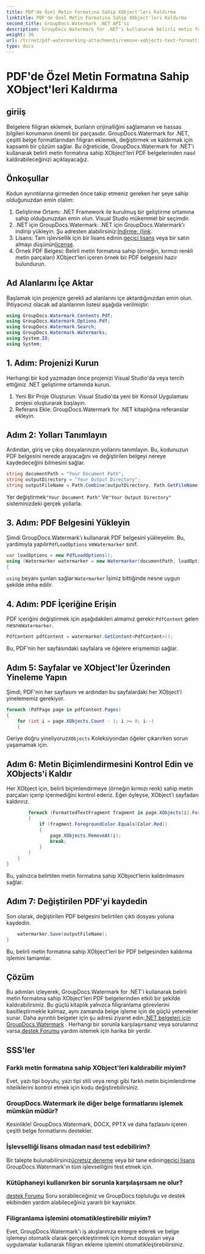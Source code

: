```yaml
---
title: PDF'de Özel Metin Formatına Sahip XObject'leri Kaldırma
linktitle: PDF'de Özel Metin Formatına Sahip XObject'leri Kaldırma
second_title: GroupDocs.Watermark .NET API'si
description: GroupDocs.Watermark for .NET'i kullanarak belirli metin formatına sahip XObject'leri PDF'lerden zahmetsizce kaldırın. Kusursuz belge işleme için kılavuzumuzu takip edin.
weight: 36
url: /tr/net/pdf-watermarking-attachments/remove-xobjects-text-formatting-pdf/
type: docs
---
```

# PDF'de Özel Metin Formatına Sahip XObject'leri Kaldırma

## giriiş
Belgelere filigran eklemek, bunların orijinalliğini sağlamanın ve hassas bilgileri korumanın önemli bir parçasıdır. GroupDocs.Watermark for .NET, çeşitli belge formatlarından filigran eklemek, değiştirmek ve kaldırmak için kapsamlı bir çözüm sağlar. Bu öğreticide, GroupDocs.Watermark for .NET'i kullanarak belirli metin formatına sahip XObject'leri PDF belgelerinden nasıl kaldırabileceğinizi açıklayacağız.
## Önkoşullar
Kodun ayrıntılarına girmeden önce takip etmeniz gereken her şeye sahip olduğunuzdan emin olalım:
1. Geliştirme Ortamı: .NET Framework ile kurulmuş bir geliştirme ortamına sahip olduğunuzdan emin olun. Visual Studio mükemmel bir seçimdir.
2.  .NET için GroupDocs.Watermark: .NET için GroupDocs.Watermark'ı indirip yükleyin. Şu adresten alabilirsiniz:[İndirme: {link](https://releases.groupdocs.com/Watermark/net/).
3.  Lisans: Tam işlevsellik için bir lisans edinin.[geçici lisans](https://purchase.groupdocs.com/temporary-lisans/) veya bir satın almayı düşünün[license](https://purchase.groupdocs.com/buy).
4. Örnek PDF Belgesi: Belirli metin formatına sahip (örneğin, kırmızı renkli metin parçaları) XObject'leri içeren örnek bir PDF belgesini hazır bulundurun.

## Ad Alanlarını İçe Aktar
Başlamak için projenize gerekli ad alanlarını içe aktardığınızdan emin olun. İhtiyacınız olacak ad alanlarının listesi aşağıda verilmiştir:
```csharp
using GroupDocs.Watermark.Contents.Pdf;
using GroupDocs.Watermark.Options.Pdf;
using GroupDocs.Watermark.Search;
using GroupDocs.Watermark.Watermarks;
using System.IO;
using System;
```
## 1. Adım: Projenizi Kurun
Herhangi bir kod yazmadan önce projenizi Visual Studio'da veya tercih ettiğiniz .NET geliştirme ortamında kurun.
1. Yeni Bir Proje Oluşturun: Visual Studio'da yeni bir Konsol Uygulaması projesi oluşturarak başlayın.
2. Referans Ekle: GroupDocs.Watermark for .NET kitaplığına referanslar ekleyin.
## Adım 2: Yolları Tanımlayın
Ardından, giriş ve çıkış dosyalarınızın yollarını tanımlayın. Bu, kodunuzun PDF belgesini nerede arayacağını ve değiştirilen belgeyi nereye kaydedeceğini bilmesini sağlar.
```csharp
string documentPath = "Your Document Path";
string outputDirectory = "Your Output Directory";
string outputFileName = Path.Combine(outputDirectory, Path.GetFileName(documentPath));
```
 Yer değiştirmek`"Your Document Path"` Ve`"Your Output Directory"` sisteminizdeki gerçek yollarla.
## 3. Adım: PDF Belgesini Yükleyin
 Şimdi GroupDocs.Watermark'ı kullanarak PDF belgesini yükleyelim. Bu, yardımıyla yapılır`PdfLoadOptions` ve`Watermarker` sınıf.
```csharp
var loadOptions = new PdfLoadOptions();
using (Watermarker watermarker = new Watermarker(documentPath, loadOptions))
{
```
`using` beyanı şunları sağlar:`Watermarker` İşimiz bittiğinde nesne uygun şekilde imha edilir.
## 4. Adım: PDF İçeriğine Erişin
 PDF içeriğini değiştirmek için aşağıdakileri almamız gerekir:`PdfContent` gelen nesne`Watermarker`.
```csharp
PdfContent pdfContent = watermarker.GetContent<PdfContent>();
```
Bu, PDF'nin her sayfasındaki sayfalara ve öğelere erişmemizi sağlar.
## Adım 5: Sayfalar ve XObject'ler Üzerinden Yineleme Yapın
Şimdi, PDF'nin her sayfasını ve ardından bu sayfalardaki her XObject'i yinelememiz gerekiyor.
```csharp
foreach (PdfPage page in pdfContent.Pages)
{
    for (int i = page.XObjects.Count - 1; i >= 0; i--)
    {
```
 Geriye doğru yineliyoruz`XObjects` Koleksiyondan öğeler çıkarırken sorun yaşamamak için.
## Adım 6: Metin Biçimlendirmesini Kontrol Edin ve XObjects'i Kaldır
Her XObject için, belirli biçimlendirmeye (örneğin kırmızı renk) sahip metin parçaları içerip içermediğini kontrol ederiz. Eğer öyleyse, XObject'i sayfadan kaldırırız.
```csharp
        foreach (FormattedTextFragment fragment in page.XObjects[i].FormattedTextFragments)
        {
            if (fragment.ForegroundColor.Equals(Color.Red))
            {
                page.XObjects.RemoveAt(i);
                break;
            }
        }
    }
}
```
Bu, yalnızca belirtilen metin formatına sahip XObject'lerin kaldırılmasını sağlar.
## Adım 7: Değiştirilen PDF'yi kaydedin
Son olarak, değiştirilen PDF belgesini belirtilen çıktı dosyası yoluna kaydedin.
```csharp
    watermarker.Save(outputFileName);
}
```
Bu, belirli metin formatına sahip XObject'leri bir PDF belgesinden kaldırma işlemini tamamlar.

## Çözüm
Bu adımları izleyerek, GroupDocs.Watermark for .NET'i kullanarak belirli metin formatına sahip XObject'leri PDF belgelerinden etkili bir şekilde kaldırabilirsiniz. Bu güçlü kitaplık yalnızca filigranlama görevlerini basitleştirmekle kalmaz, aynı zamanda belge işleme için de güçlü yetenekler sunar. Daha ayrıntılı belgeler için şu adresi ziyaret edin:[.NET belgeleri için GroupDocs.Watermark](https://tutorials.groupdocs.com/Watermark/net/) . Herhangi bir sorunla karşılaşırsanız veya sorularınız varsa,[destek Forumu](https://forum.groupdocs.com/c/watermark/19) yardım istemek için harika bir yerdir.
## SSS'ler
### Farklı metin formatına sahip XObject'leri kaldırabilir miyim?
Evet, yazı tipi boyutu, yazı tipi stili veya rengi gibi farklı metin biçimlendirme niteliklerini kontrol etmek için kodu değiştirebilirsiniz.
### GroupDocs.Watermark ile diğer belge formatlarını işlemek mümkün müdür?
Kesinlikle! GroupDocs.Watermark, DOCX, PPTX ve daha fazlasını içeren çeşitli belge formatlarını destekler.
### İşlevselliği lisans olmadan nasıl test edebilirim?
 Bir talepte bulunabilirsiniz[ücretsiz deneme](https://releases.groupdocs.com/) veya bir tane edinin[geçici lisans](https://purchase.groupdocs.com/temporary-license/) GroupDocs.Watermark'ın tüm işlevselliğini test etmek için.
### Kütüphaneyi kullanırken bir sorunla karşılaşırsam ne olur?
[destek Forumu](https://forum.groupdocs.com/c/watermark/19) Soru sorabileceğiniz ve GroupDocs topluluğu ve destek ekibinden yardım alabileceğiniz yararlı bir kaynaktır.
### Filigranlama işlemini otomatikleştirebilir miyim?
Evet, GroupDocs.Watermark'ı iş akışlarınıza entegre ederek ve belge işlemeyi otomatik olarak gerçekleştirmek için komut dosyaları veya uygulamalar kullanarak filigran ekleme işlemini otomatikleştirebilirsiniz.